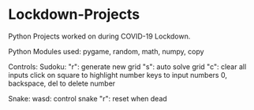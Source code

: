 # Lockdown-Projects

Python Projects worked on during COVID-19 Lockdown.

Python Modules used: pygame, random, math, numpy, copy

Controls:
  Sudoku: "r": generate new grid
          "s": auto solve grid
          "c": clear all inputs
          click on square to highlight
          number keys to input numbers
          0, backspace, del to delete number
          
  Snake: wasd: control snake
          "r": reset when dead
